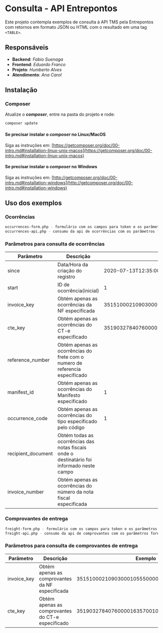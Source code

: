 # Consulta - API Entrepontos

Este projeto contempla exemplos de consulta à API TMS pela Entrepontos com retornos em formato JSON ou HTML com o resultado em uma tag `<TABLE>`.

## Responsáveis

- **Backend**: *Fabio Suenaga*
- **Frontend**: *Eduardo Franco*
- **Projeto**: *Humberto Alves*
- **Atendimento**: *Ana Carol*

## Instalação

### Composer

Atualize o ***composer***, entre na pasta do projeto e rode:

```bash
composer update
```

#### Se precisar instalar o *composer* no Linux/MacOS

Siga as instruções em: [https://getcomposer.org/doc/00-intro.md#installation-linux-unix-macos](https://getcomposer.org/doc/00-intro.md#installation-linux-unix-macos)

#### Se precisar instalar o *composer* no Windows

Siga as instruções em: [http://getcomposer.org/doc/00-intro.md#installation-windows](http://getcomposer.org/doc/00-intro.md#installation-windows)

## Uso dos exemplos

### Ocorrências

```bash
occurrences-form.php - formulário com os campos para token e os parâmetros de consulta de ocorrências;
occurrences-api.php - consumo da api de ocorrências com os parâmetros fornecidos no formulário;
```

### Parâmetros para consulta de ocorrências

|Parâmetro|Descrição|Exemplo|
|--|--|--|
|since|Data/Hora da criação do registro|2020-07-13T12:35:00.000-03:00|
|start|ID de ocorrência(inicial)|1|
|invoice_key|Obtém apenas as ocorrências da NF especificada|35151000210903000105550000000010171764911610|
|cte_key|Obtém apenas as ocorrências do CT-e especificado|35190327840760000163570010000071061945400000|
|reference_number|Obtém apenas as ocorrências do frete com o numero de referencia especificado|
|manifest_id|Obtém apenas as ocorrências do Manifesto especificado|1|
|occurrence_code|Obtém apenas as ocorrências do tipo especificado pelo código|1|
|recipient_document|Obtém todas as ocorrências das notas fiscais onde o destinatário foi informado neste campo|
|invoice_number|Obtém apenas as ocorrências do número da nota fiscal especificada|

### Comprovantes de entrega

```bash
freight-form.php - formulário com os campos para token e os parâmetros de consulta de comprovantes;
freight-api.php - consumo da api de comprovantes com os parâmetros fornecidos no formulário;
```

### Parâmetros para consulta de comprovantes de entrega

|Parâmetro|Descrição|Exemplo|
|--|--|--|
|invoice_key|Obtém apenas as comprovantes da NF especificada|35151000210903000105550000000010171764911610|
|cte_key|Obtém apenas as comprovantes do CT-e especificado|35190327840760000163570010000071061945400000|
